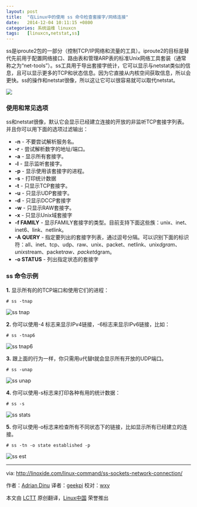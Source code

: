 ```yaml
---
layout: post
title:	"在Linux中的使用 ss 命令检查套接字/网络连接"
date:	2014-12-04 10:11:15 +0800 
categories:	系统运维 linuxcn 
tags:	[linuxcn,netstat,ss]
---
```



ss是iproute2包的一部分（控制TCP/IP网络和流量的工具）。iproute2的目标是替代先前用于配置网络接口、路由表和管理ARP表的标准Unix网络工具套装（通常称之为“net-tools”）。ss工具用于导出套接字统计，它可以显示与netstat类似的信息，且可以显示更多的TCP和状态信息。因为它直接从内核空间获取信息，所以会更快。ss的操作和netstat很像，所以这让它可以很容易就可以取代netstat。


![](/Asserts/Images//attachment/album/201412/04/101117urtkkosocuo2aqj4.png)


### 使用和常见选项


ss和netstat很像，默认它会显示已经建立连接的开放的非监听TCP套接字列表。并且你可以用下面的选项过滤输出：


* **-n** - 不要尝试解析服务名。
* **-r** - 尝试解析数字的地址/端口。
* **-a** - 显示所有套接字。
* **-l** - 显示监听套接字。
* **-p** - 显示使用该套接字的进程。
* **-s** - 打印统计数据
* **-t** - 只显示TCP套接字。
* **-u** - 只显示UDP套接字。
* **-d** - 只显示DCCP套接字
* **-w** - 只显示RAW套接字。
* **-x** - 只显示Unix域套接字
* **-f FAMILY** - 显示FAMILY套接字的类型。目前支持下面这些族：unix、inet、inet6、link、netlink。
* **-A QUERY** - 指定要列出的套接字列表，通过逗号分隔。可以识别下面的标识符：all、inet、tcp、udp、raw、unix、packet、netlink、unix*dgram、unix*stream、packet*raw、packet*dgram。
* **-o STATUS** - 列出指定状态的套接字


### ss 命令示例


**1.** 显示所有的的TCP端口和使用它们的进程：



```
# ss -tnap

```

![ss tnap](/Asserts/Images//attachment/album/201412/04/101128kpz2o1m7e8nyyykz.jpg)


**2.** 你可以使用-4 标志来显示IPv4链接，-6标志来显示IPv6链接，比如：



```
# ss -tnap6

```

![ss tnap6](/Asserts/Images//attachment/album/201412/04/101137p4lhp4w0zrgf4trm.jpg)


**3.** 跟上面的行为一样，你只需用u代替t就会显示所有开放的UDP端口。



```
# ss -unap

```

![ss unap](/Asserts/Images//attachment/album/201412/04/101139kopnjvnzs4qcznc4.jpg)


**4.** 你可以使用-s标志来打印各种有用的统计数据：



```
# ss -s

```

![ss stats](/Asserts/Images//attachment/album/201412/04/101141p6dhqt7ttp5676ne.jpg)


**5.** 你可以使用-o标志来检查所有不同状态下的链接，比如显示所有已经建立的连接。



```
# ss -tn -o state established -p

```

![ss est](/Asserts/Images//attachment/album/201412/04/101143pu18hu7yxur0qm7q.jpg)




---


via: <http://linoxide.com/linux-command/ss-sockets-network-connection/>


作者：[Adrian Dinu](http://linoxide.com/author/adriand/) 译者：[geekpi](https://github.com/geekpi) 校对：[wxy](https://github.com/wxy)


本文由 [LCTT](https://github.com/LCTT/TranslateProject) 原创翻译，[Linux中国](http://linux.cn/) 荣誉推出
